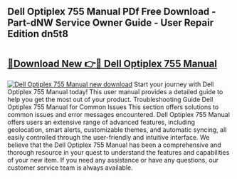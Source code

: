 ## Dell Optiplex 755 Manual PDf Free Download - Part-dNW Service Owner Guide - User Repair Edition dn5t8

# <h2><a href="http://cf1213.oget.top/?id=Dell+Optiplex+755+Manual">🔗Download New 👉🔴 Dell Optiplex 755 Manual</a></h2>

[![Dell Optiplex 755 Manual new download](https://i.imgur.com/5g1atiW.png)](http://cf1213.oget.top/?id=Dell+Optiplex+755+Manual)
Start your journey with Dell Optiplex 755 Manual today! This user manual provides a detailed guide to help you get the most out of your product. Troubleshooting Guide Dell Optiplex 755 Manual for Common Issues This section offers solutions to common issues and error messages encountered. Dell Optiplex 755 Manual offers users an extensive range of advanced features, including geolocation, smart alerts, customizable themes, and automatic syncing, all easily controlled through the user-friendly and intuitive interface. We believe that the Dell Optiplex 755 Manual has been a comprehensive and thorough resource in your quest to understand the features and capabilities of your new item. If you need any assistance or have any questions, our customer service team is always available.
